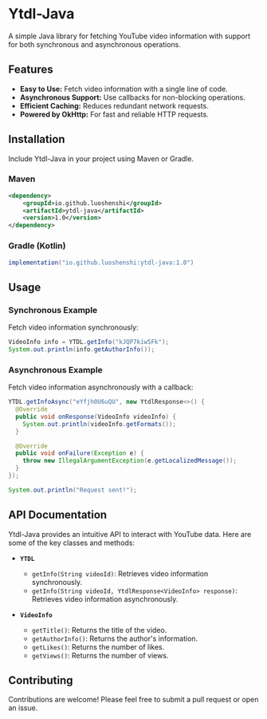 # Ytdl-Java

A simple Java library for fetching YouTube video information with support for both synchronous and asynchronous operations.

## Features

- **Easy to Use:** Fetch video information with a single line of code.
- **Asynchronous Support:** Use callbacks for non-blocking operations.
- **Efficient Caching:** Reduces redundant network requests.
- **Powered by OkHttp:** For fast and reliable HTTP requests.

## Installation

Include Ytdl-Java in your project using Maven or Gradle.

### Maven

```xml
<dependency>
    <groupId>io.github.luoshenshi</groupId>
    <artifactId>ytdl-java</artifactId>
    <version>1.0</version>
</dependency>
```

### Gradle (Kotlin)

```groovy
implementation("io.github.luoshenshi:ytdl-java:1.0")
```

## Usage

### Synchronous Example

Fetch video information synchronously:

```java
VideoInfo info = YTDL.getInfo("kJQP7kiw5Fk");
System.out.println(info.getAuthorInfo());
```

### Asynchronous Example

Fetch video information asynchronously with a callback:

```java
YTDL.getInfoAsync("eYfjh0U6uQU", new YtdlResponse<>() {
  @Override
  public void onResponse(VideoInfo videoInfo) {
    System.out.println(videoInfo.getFormats());
  }

  @Override
  public void onFailure(Exception e) {
    throw new IllegalArgumentException(e.getLocalizedMessage());
  }
});

System.out.println("Request sent!");
```

## API Documentation

Ytdl-Java provides an intuitive API to interact with YouTube data. Here are some of the key classes and methods:

- **`YTDL`**
    - `getInfo(String videoId)`: Retrieves video information synchronously.
    - `getInfo(String videoId, YtdlResponse<VideoInfo> response)`: Retrieves video information asynchronously.

- **`VideoInfo`**
    - `getTitle()`: Returns the title of the video.
    - `getAuthorInfo()`: Returns the author's information.
    - `getLikes()`: Returns the number of likes.
    - `getViews()`: Returns the number of views.

## Contributing

Contributions are welcome! Please feel free to submit a pull request or open an issue.
